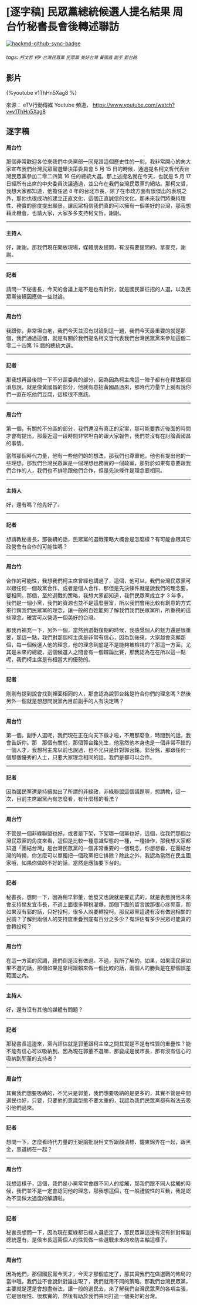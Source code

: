 # [逐字稿] 民眾黨總統候選人提名結果 周台竹秘書長會後轉述聯訪

[![hackmd-github-sync-badge](https://hackmd.io/BVeTzk1bQWmifCsEHbBzUw/badge)](https://hackmd.io/BVeTzk1bQWmifCsEHbBzUw)



###### tags: `柯文哲` `柯P` `台灣民眾黨` `民眾黨` `美好台灣` `黃國昌` `副手` `郭台銘`

## 影片
{%youtube v1ThHn5Xag8 %}

來源： eTV行動傳媒 Youtube 頻道， https://www.youtube.com/watch?v=v1ThHn5Xag8


## 逐字稿

#### 周台竹

那個非常歡迎各位來我們中央黨部一同見證這個歷史性的一刻，我非常開心的向大家宣布我們台灣民眾黨選舉決策委員會 5 月 15 日的時候，通過提名柯文哲代表台灣民眾黨參加二零二四第 16 任的總統大選。那上述提名就在今天，也就是 5 月 17 日經所有出席的中央委員決議通過，並公布在我們台灣民眾黨的網站。那柯文哲，我想大家都知道，他擔任過 8 年的台北市長，除了在市政方面有很傑出的表現之外，那他也很成功的建立正直文化，這個正直誠信的文化。那未來我們將秉持理性、務實的態度提出願景，讓民眾相信我們真的可以擁有一個美好的台灣，那我想藉此機會，也請大家，大家多多支持柯文哲，謝謝。

---

#### 主持人

好，謝謝。那我們現在開放現場，媒體朋友提問，有沒有要提問的。拿麥克，謝謝。

---

#### 記者

請問一下秘書長，今天的會議上是不是也有針對，就是國民黨征招的人選，以及民眾黨後續因應做一些討論。

---

#### 周台竹

我跟你，非常坦白地，我們今天並沒有討論到這一題，我們今天最重要的就是那個，我們通過這個，就是有關於我們提名柯文哲代表我們台灣民眾黨來參加這個二零二十四第 16 屆的總統大選。

---

#### 記者

那我想再最後問一下不分區委員的部分，因為因為柯主席這一陣子都有在釋放那個消息說，就是像黃國昌的部分，他就有意招黃國昌過來，那時代力量早上就有說你們一直在吃他們豆腐，這樣很不應該。

---

#### 周台竹

第一個，有關於不分區的部分，我們還沒有真正的定案，那可能要靠近後面的時間才會有提出，那最近這一段時間非常坦白的跟大家報告，我們並沒有在討論黃國昌的事情。

當然那個時代力量，他有一些他們的的想法，那我們也尊重他，他也有提出他的一些理想，那我們台灣民眾黨是一個理想也務實的一個政黨，那對於如果有意要跟我們合作的人，我們也不排除跟他們合作，但是先決條件是理念要相同。

---

#### 主持人

好，還有嗎？他先好了。

---

#### 記者

想請教秘書長，那後續的話，民眾黨的選戰策略大概會是怎麼樣？有可能會跟其它政營會有合作的可能性嗎？

---

#### 周台竹

合作的可能性，我想我們柯主席曾經也講過了，這個，他可以，我們台灣民眾黨可以跟任何一個政黨合作，或者是個人合作，那但是先決條件就是說我們的理念要，要相同。那個，至於選戰的策略，我想大家都知道，我們民眾黨成立才 3 年多，我們是一個小黨，我們的資源也並不是這麼豐富，所以我們會用比較有創意的方式來行銷我們民眾黨的理念，讓一般的百姓能夠了解我們我們民眾黨所，所重視的這些理念，確實可以營造一個美好的台灣。

那我再補充一下，另外一個，當然到選戰後期的時候，我感覺個人的魅力還是很重要，那這一點，我們對那個柯主席是非常有信心，因為到後來，大家越會突顯那個，每一個候選人他的理念，他的理念到底是不是能夠被檢視的？那這一方面，尤其是未來的總統，這個候選人之間會有一個辯論比賽，那我認為在在所以這一點呢，我們柯主席是有相當大的優勢的。

---

#### 記者

剛剛有提到說會找到裡面相同的人，那會認為說郭台銘是符合你們的理念嗎？然後另外一個就是想想問說黨內目前副手的人有決定嗎？

---

#### 周台竹

第一個，副手人選呢，我們現在正在向天下徵才啦，不用那麼急，時間到的話，我會告訴你。那　那個有關於，那個郭台銘先生，他當然他本身也是一個非常不錯的一個人才，我想柯主席以前也說過，也不光只是針對郭台銘，郭台銘，那跟任何一個那個優秀的人士，只要大家理念相同的話，我們是都可以合作。

---

#### 記者

因為國民黨還是持續拋出了所謂的非綠政，非綠聯盟這個議題喔，想請教，這一次，目前主席跟黨內有怎麼看，有什麼樣的看法？

---

#### 周台竹

不管是一個非綠聯盟也好，或者是下架，下架哪一個黨也好，這個，從我們那個台灣民眾黨的角度來看，這個是比較一種意識型態的一種，一種操作，那我想大家都知道「團結台灣」是台灣民眾黨的一個非常重要的一個現念，你想想看，在團結台灣的時候，你怎麼可以單獨把一個政黨把它排除？除此之外，我認為當然在民主國家哦，如果你做的不好的話，當然是應該要下台的。

---

#### 記者

秘書長，想問一下，因為稍早郭董，他發文也說就是要正式的，就是表態說他未來會支持侯友宜市長，不過上面很多郭粉灌爆，那個下面的留言說那很心疼郭董，那如果沒有郭的話，只好投柯，很多人說要轉投柯。那民眾黨這邊有沒有做過相關的民調？了解到兩個人的支持度重疊到底有百分之多少？有評估有多少民眾可能真的會轉投柯？

---

#### 周台竹

在這一方面的民調，我們倒是沒有做過。不過，我所了解的，如果，如果國民黨如果不選的話，那個如果是拿柯跟賴來做一個比較的話，兩個人的勝負是在那個誤差範圍之內。

---

#### 主持人

好，還有沒有其他的媒體有問題？

---

#### 記者

那秘書長這邊來，黨內評估就是郭董跟柯主席之間其實是不是有性質的重疊性？能不能有信心可以吸納到，因為現在郭董不選嘛，那變成是侯市長，那有沒有信心的吸納到郭董的支持者？

---

#### 周台竹

其實我們想要吸納的，不光只是郭董，我們想要吸納的是更多的，其實不管是中間選民也好，只要，只要他的意識型態不要太重的，我認為我們民眾黨都有辦法去吸引他們過來。

---

#### 記者

想問一下，怎麼看時代力量的王婉諭批說柯文哲跟顏清標、鐘東錦弄在一起，跟黑金，黑道綁在一起？

---

#### 周台竹

我想這樣子，這個，我們是小黨常常會跟不同人的接觸，那我們跟不同人接觸的時候，我們並不是一定會認同他的理念，那我想這個，在一般禮貌性的互動，我是認為不宜做太過度的解讀啦。

---

#### 記者

秘書長想問一下，因為現在藍綠都已經人選底定了，那民眾黨這邊有沒有針對賴副總統還有，是侯市長這兩個人的性質做一些選戰未來的攻防主軸這樣子。

---

#### 周台竹

因為他們，那個國民黨今天才，今天才那個底定了，那其實我們在做選戰的佈局的當中哦，我們並不會說針對誰出現了，我們就用不同的策略，那我們台灣民眾黨，主要就是還是會想盡辦法，讓一般的選民去，來了解我們台灣民眾黨的各項主張，它是很理性、很務實的，然後有助於我們共同打造一個美好的台灣。
